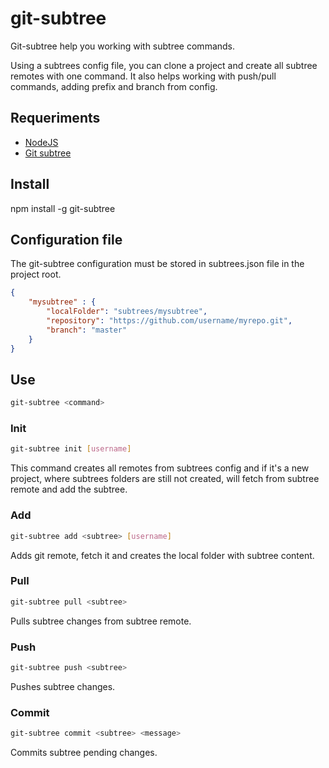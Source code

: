 # git-subtree

Git-subtree help you working with subtree commands. 

Using a subtrees config file, you can clone a project and create all subtree remotes with one command. It also helps working with push/pull commands, adding prefix and branch from config.

## Requeriments

- [NodeJS](https://nodejs.org)
- [Git subtree](https://github.com/git/git/blob/master/contrib/subtree/git-subtree.txt)

## Install

npm install -g git-subtree

## Configuration file

The git-subtree configuration must be stored in subtrees.json file in the project root.

```json
{ 
	"mysubtree" : {
		"localFolder": "subtrees/mysubtree",
		"repository": "https://github.com/username/myrepo.git",
		"branch": "master"
	}
}
```

## Use

```bash
git-subtree <command>
```

### Init

```bash
git-subtree init [username]
```

This command creates all remotes from subtrees config and if it's a new project, where subtrees folders are still not created, will fetch from subtree remote and add the subtree.

### Add

```bash
git-subtree add <subtree> [username]
```

Adds git remote, fetch it and creates the local folder with subtree content.

### Pull

```bash
git-subtree pull <subtree>
```

Pulls subtree changes from subtree remote. 

### Push

```bash
git-subtree push <subtree>
```

Pushes subtree changes. 

### Commit

```bash
git-subtree commit <subtree> <message>
```

Commits subtree pending changes. 
